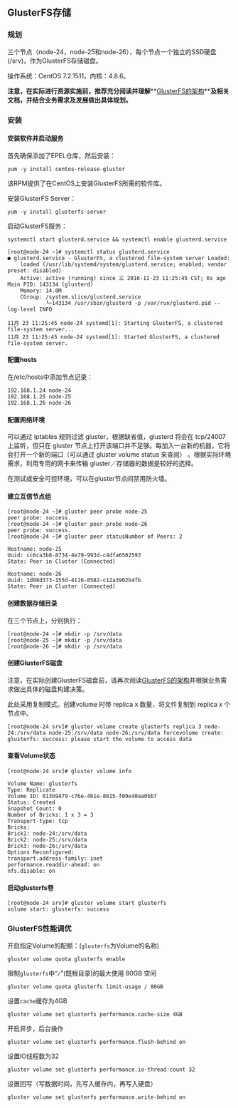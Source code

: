 ## GlusterFS存储

### 规划

三个节点（node-24，node-25和node-26），每个节点一个独立的SSD硬盘\(\/srv\)，作为GlusterFS存储磁盘。

操作系统：CentOS 7.2.1511，内核：4.8.6。

**注意，在实际进行资源实施前，推荐充分阅读并理解****[GlusterFS的架构](http://gluster.readthedocs.io/en/latest/Quick-Start-Guide/Architecture/)****及相关文档，并结合业务需求及发展做出具体规划。**

### 安装

#### 安装软件并启动服务

首先确保添加了EPEL仓库，然后安装：

```
yum -y install centos-release-gluster
```

该RPM提供了在CentOS上安装GlusterFS所需的软件库。

安装GlusterFS Server：

```
yum -y install glusterfs-server
```

启动GlusterFS服务：

```
systemctl start glusterd.service && systemctl enable glusterd.service
```

```
[root@node-24 ~]# systemctl status glusterd.service
● glusterd.service - GlusterFS, a clustered file-system server Loaded: 
    loaded (/usr/lib/systemd/system/glusterd.service; enabled; vendor preset: disabled) 
    Active: active (running) since 三 2016-11-23 11:25:45 CST; 6s ago 
Main PID: 143134 (glusterd) 
    Memory: 14.0M 
    CGroup: /system.slice/glusterd.service 
            └─143134 /usr/sbin/glusterd -p /var/run/glusterd.pid --log-level INFO

11月 23 11:25:45 node-24 systemd[1]: Starting GlusterFS, a clustered file-system server...
11月 23 11:25:45 node-24 systemd[1]: Started GlusterFS, a clustered file-system server.
```

#### 配置hosts

在\/etc\/hosts中添加节点记录：

```
192.168.1.24 node-24
192.168.1.25 node-25
192.168.1.26 node-26
```

#### 配置网络环境

可以通过 iptables 规则过滤 gluster，根据缺省值，glusterd 将会在 tcp\/24007 上监听，但只在 gluster 节点上打开该端口并不足够。每加入一台新的机器，它将会打开一个新的端口（可以通过 gluster volume status 来查阅） 。根据实际环境需求，利用专用的网卡来传输 gluster／存储器的数据是较好的选择。

在测试或安全可控环境，可以在gluster节点间禁用防火墙。

#### 建立互信节点组

```
[root@node-24 ~]# gluster peer probe node-25
peer probe: success.
[root@node-24 ~]# gluster peer probe node-26
peer probe: success.
[root@node-24 ~]# gluster peer statusNumber of Peers: 2

Hostname: node-25
Uuid: cc6ca3b8-8734-4e79-993d-c4dfa6502593
State: Peer in Cluster (Connected)

Hostname: node-26
Uuid: 1d08d373-155d-4116-8582-c12a3902b4fb
State: Peer in Cluster (Connected)
```

#### 创建数据存储目录

在三个节点上，分别执行：

```
[root@node-24 ~]# mkdir -p /srv/data
[root@node-25 ~]# mkdir -p /srv/data
[root@node-26 ~]# mkdir -p /srv/data
```

#### 创建GlusterFS磁盘

注意，在实际创建GlusterFS磁盘前，请再次阅读[GlusterFS的架构](http://gluster.readthedocs.io/en/latest/Quick-Start-Guide/Architecture/)并根据业务需求做出具体的磁盘构建决策。

此处采用复制模式。创建volume 时带 replica x 数量，将文件复制到 replica x 个节点中。

```
[root@node-24 srv]# gluster volume create glusterfs replica 3 node-24:/srv/data node-25:/srv/data node-26:/srv/data forcevolume create: glusterfs: success: please start the volume to access data
```

#### 查看Volume状态

```
[root@node-24 srv]# gluster volume info

Volume Name: glusterfs
Type: Replicate
Volume ID: 013b9479-c76e-4b1e-8615-f09e40aa0bb7
Status: Created
Snapshot Count: 0
Number of Bricks: 1 x 3 = 3
Transport-type: tcp
Bricks:
Brick1: node-24:/srv/data
Brick2: node-25:/srv/data
Brick3: node-26:/srv/data
Options Reconfigured:
transport.address-family: inet
performance.readdir-ahead: on
nfs.disable: on
```

#### 启动glusterfs卷

```
[root@node-24 srv]# gluster volume start glusterfs
volume start: glusterfs: success
```

### GlusterFS性能调优

开启指定Volume的配额：\(`glusterfs`为Volume的名称\)


```
gluster volume quota glusterfs enable
```

限制`glusterfs`中“`/`”\(既根目录\)的最大使用 80GB 空间


```
gluster volume quota glusterfs limit-usage / 80GB
```

设置`cache`缓存为4GB

```
gluster volume set glusterfs performance.cache-size 4GB
```

开启异步，后台操作

```
gluster volume set glusterfs performance.flush-behind on
```

设置IO线程数为32

```
gluster volume set glusterfs performance.io-thread-count 32
```

设置回写（写数据时间，先写入缓存内，再写入硬盘）

```
gluster volume set glusterfs performance.write-behind on
```

